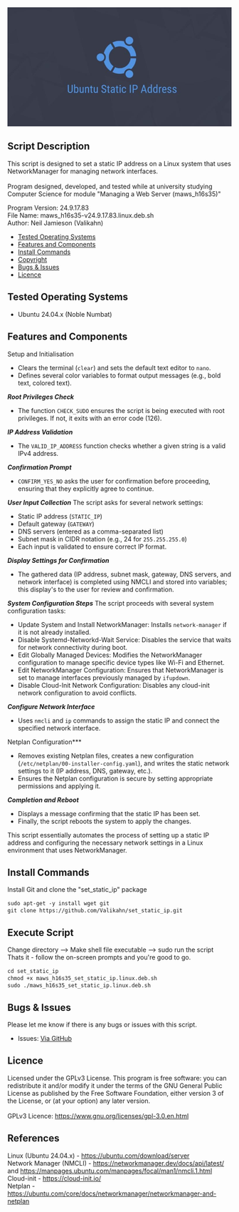 <div align="center">
    <a href="https://github.com/Valikahn/set_static_ip" target="_blank">
        <img alt="lamp" src="https://github.com/Valikahn/set_static_ip/blob/master/img/static_ip_address_logo.jpg">
    </a>
</div>

## Script Description
This script is designed to set a static IP address on a Linux system that uses NetworkManager for managing network interfaces.<br /><br />
Program designed, developed, and tested while at university studying Computer Science for module "Managing a Web Server (maws_h16s35)"<br />

Program Version: 24.9.17.83<br />
File Name: maws_h16s35-v24.9.17.83.linux.deb.sh<br />
Author:  Neil Jamieson (Valikahn)<br />

* [Tested Operating Systems](#tested-operating-systems)
* [Features and Components](#features-and-components)
* [Install Commands](#install-commands)
* [Copyright](#copyright)
* [Bugs & Issues](#bugs--issues)
* [Licence](#licence)

## Tested Operating Systems
* Ubuntu 24.04.x (Noble Numbat)

## Features and Components
Setup and Initialisation
* Clears the terminal (```clear```) and sets the default text editor to ```nano```.
* Defines several color variables to format output messages (e.g., bold text, colored text).

***Root Privileges Check***
* The function ```CHECK_SUDO``` ensures the script is being executed with root privileges. If not, it exits with an error code (126).

***IP Address Validation***
* The ```VALID_IP_ADDRESS``` function checks whether a given string is a valid IPv4 address.

***Confirmation Prompt***
* ```CONFIRM_YES_NO``` asks the user for confirmation before proceeding, ensuring that they explicitly agree to continue.

***User Input Collection***
The script asks for several network settings:
* Static IP address (```STATIC_IP```)
* Default gateway (```GATEWAY```)
* DNS servers (entered as a comma-separated list)
* Subnet mask in CIDR notation (e.g., 24 for ```255.255.255.0```)
* Each input is validated to ensure correct IP format.

***Display Settings for Confirmation***
* The gathered data (IP address, subnet mask, gateway, DNS servers, and network interface) is completed using NMCLI and stored into variables; this display's to the user for review and confirmation.

***System Configuration Steps***
The script proceeds with several system configuration tasks:
* Update System and Install NetworkManager: Installs ```network-manager``` if it is not already installed.
* Disable Systemd-Networkd-Wait Service: Disables the service that waits for network connectivity during boot.
* Edit Globally Managed Devices: Modifies the NetworkManager configuration to manage specific device types like Wi-Fi and Ethernet.
* Edit NetworkManager Configuration: Ensures that NetworkManager is set to manage interfaces previously managed by ```ifupdown```.
* Disable Cloud-Init Network Configuration: Disables any cloud-init network configuration to avoid conflicts.

***Configure Network Interface***
* Uses ```nmcli``` and ```ip``` commands to assign the static IP and connect the specified network interface.

Netplan Configuration***
* Removes existing Netplan files, creates a new configuration (```/etc/netplan/00-installer-config.yaml```), and writes the static network settings to it (IP address, DNS, gateway, etc.).
* Ensures the Netplan configuration is secure by setting appropriate permissions and applying it.

***Completion and Reboot***
* Displays a message confirming that the static IP has been set.
* Finally, the script reboots the system to apply the changes.

This script essentially automates the process of setting up a static IP address and configuring the necessary network settings in a Linux environment that uses NetworkManager.

## Install Commands
Install Git and clone the "set_static_ip" package
```
sudo apt-get -y install wget git
git clone https://github.com/Valikahn/set_static_ip.git
```

## Execute Script
Change directory -->  Make shell file executable -->  sudo run the script<br />
Thats it - follow the on-screen prompts and you're good to go.
```
cd set_static_ip
chmod +x maws_h16s35_set_static_ip.linux.deb.sh
sudo ./maws_h16s35_set_static_ip.linux.deb.sh
```

## Bugs & Issues
Please let me know if there is any bugs or issues with this script.
* Issues:  <a href="https://github.com/Valikahn/set_static_ip/issues">Via GitHub</a>

## Licence
Licensed under the GPLv3 License.
This program is free software: you can redistribute it and/or modify it under the terms of the GNU General Public License as published by the Free Software Foundation, either version 3 of the License, or (at your option) any later version.<br /><br />
GPLv3 Licence:  https://www.gnu.org/licenses/gpl-3.0.en.html 

## References
Linux (Ubuntu 24.04.x) - https://ubuntu.com/download/server<br />
Network Manager (NMCLI) - https://networkmanager.dev/docs/api/latest/ and https://manpages.ubuntu.com/manpages/focal/man1/nmcli.1.html<br />
Cloud-init - https://cloud-init.io/<br />
Netplan - https://ubuntu.com/core/docs/networkmanager/networkmanager-and-netplan<br />
